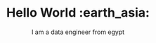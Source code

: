 <h1 align= "center"><b>Hello World :earth_asia:</b></h1>


<p align="center">
I am a data engineer from egypt
</p>
